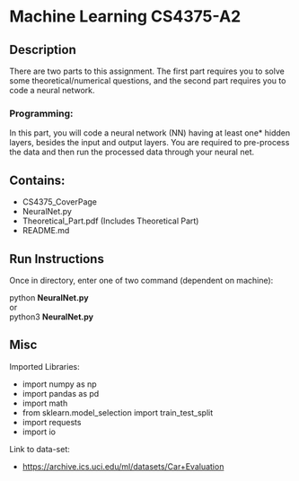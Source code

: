 # Machine Learning CS4375-A2
## Description
There are two parts to this assignment. The first part requires you
to solve some theoretical/numerical questions, and the second part
requires you to code a neural network.

### Programming: 
In this part, you will code a neural network (NN) having at least one* hidden
layers, besides the input and output layers. You are required to pre-process the
data and then run the processed data through your neural net.

## Contains:
- CS4375_CoverPage
- NeuralNet.py 
- Theoretical_Part.pdf (Includes Theoretical Part)
- README.md

## Run Instructions 
Once in directory, enter one of two command (dependent on machine):

python **NeuralNet.py** <br>
or <br>
python3 **NeuralNet.py**

## Misc
Imported Libraries:
- import numpy as np
- import pandas as pd
- import math
- from sklearn.model_selection import train_test_split
- import requests
- import io

Link to data-set:
- https://archive.ics.uci.edu/ml/datasets/Car+Evaluation 



